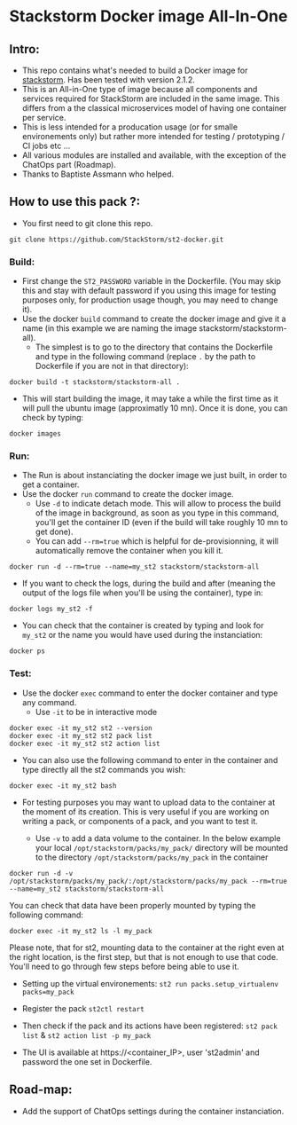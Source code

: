 # Stackstorm Docker image All-In-One

## Intro:

- This repo contains what's needed to build a Docker image for [stackstorm](https://stackstorm.com/). Has been tested with version  2.1.2.
- This is an All-in-One type of image because all components and services required for StackStorm are included in the same image. This differs from a the classical microservices model of having one container per service. 
- This is less intended for a producation usage (or for smalle environements only)  but rather more intended for testing / prototyping / CI jobs etc ...
- All various modules are installed and available, with the exception of the ChatOps part (Roadmap).
- Thanks to Baptiste Assmann who helped.

## How to use this pack ?:

- You first need to git clone this repo.
```
git clone https://github.com/StackStorm/st2-docker.git
```

### Build:
 - First change the ```ST2_PASSWORD``` variable in the Dockerfile. (You may skip this and stay with default password if you using this image for testing purposes only, for production usage though, you may need to change it).
 - Use the docker ```build``` command to create the docker image and give it a name (in this example we are naming the image stackstorm/stackstorm-all).
 	- The simplest is to go to the directory that contains the Dockerfile and type in the following command (replace ```.``` by the path to Dockerfile if you are not in that directory): 
```
docker build -t stackstorm/stackstorm-all .
```
 - This will start building the image, it may take a while the first time as it will pull the ubuntu image (approximatly 10 mn). Once it is done, you can check by typing:
```
docker images
```

### Run:

- The Run is about instanciating the docker image we just built, in order to get a container.
- Use the docker ```run``` command to create the docker image. 
	- Use ```-d``` to indicate detach mode. This will allow to process the build of the image in background, as soon as you type in this command, you'll get the container ID (even if the build will take roughly 10 mn to get done).
	- You can add ```--rm=true``` which is helpful for de-provisionning, it will automatically remove the container when you kill it.

```
docker run -d --rm=true --name=my_st2 stackstorm/stackstorm-all
```

- If you want to check the logs, during the build and after (meaning the output of the logs file when you'll be using the container), type in:
```
docker logs my_st2 -f
```

- You can check that the container is created by typing and look for ```my_st2``` or the name you would have used during the instanciation:
```
docker ps
```

### Test:

- Use the docker ```exec``` command to enter the docker container and type any command.
	- Use ```-it``` to be in interactive mode

```
docker exec -it my_st2 st2 --version
docker exec -it my_st2 st2 pack list
docker exec -it my_st2 st2 action list
```

- You can also use the following command to enter in the container and type directly all the st2 commands you wish:
```
docker exec -it my_st2 bash
```

- For testing purposes you may want to upload data to the container at the moment of its creation. This is very useful if you are working on writing a pack, or components of a pack, and you want to test it.

	- Use ```-v``` to add a data volume to the container. In the below example your local ```/opt/stackstorm/packs/my_pack/``` directory will be mounted to the directory ```/opt/stackstorm/packs/my_pack``` in the container

```
docker run -d -v /opt/stackstorm/packs/my_pack/:/opt/stackstorm/packs/my_pack --rm=true --name=my_st2 stackstorm/stackstorm-all
```

You can check that data have been properly mounted by typing the following command:

```
docker exec -it my_st2 ls -l my_pack
```

Please note, that for st2, mounting data to the container at the right even at the right location, is the first step, but that is not enough to use that code. You'll need to go through few steps before being able to use it.
- Setting up the virtual environements: ```st2 run packs.setup_virtualenv packs=my_pack```
- Register the pack ```st2ctl restart```
- Then check if the pack and its actions have been registered: ```st2 pack list``` & ```st2 action list -p my_pack```

- The UI is available at https://<container_IP>, user 'st2admin' and password the one set in Dockerfile.


## Road-map:
- Add the support of ChatOps settings during the container instanciation.
